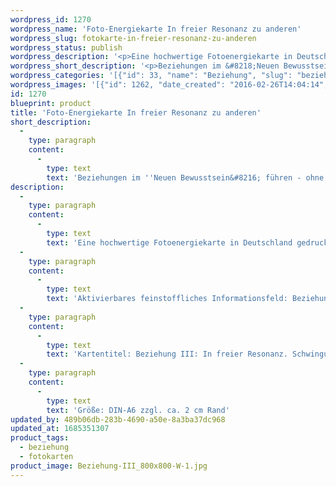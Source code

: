 ```yaml
---
wordpress_id: 1270
wordpress_name: 'Foto-Energiekarte In freier Resonanz zu anderen'
wordpress_slug: fotokarte-in-freier-resonanz-zu-anderen
wordpress_status: publish
wordpress_description: '<p>Eine hochwertige Fotoenergiekarte in Deutschland gedruckt und in Handarbeit laminiert.  Sie ist in Postkartengröße (DIN-A6) gut zu transportieren und kann auch auf den Körper aufgelegt werden.</p><p>Aktivierbares feinstoffliches Informationsfeld: Beziehung - Wahrhaftigkeit - In freier Resonanz schwingen: Beziehungen ohne falsche Anhaftungen führen. Themenfrei, ohne Willensanstrengung, falsche Vorstellungen, Projektionen etc. die Bereitschaft haben, in echter Resonanz zu anderen schwingen.</p><p>Kartentitel: Beziehung III: In freier Resonanz. Schwingung: Türkis</p><p>Größe: DIN-A6 zzgl. ca. 2 cm Rand<br />Andere Formate sind individuell für Sie innerhalb weniger Tage herstellbar. Bitte kontaktieren Sie uns hierfür unter <a href="mailto:info@elvedenverlag.de">info@elvedenverlag.de</a>.</p><p><a href="https://my.feenbaum.de/anwendung-energiebilder-foto-laminiert/">Anwendungshinweise</a>      <a href="https://my.feenbaum.de/produktinformationen-fotokarten/">Produktinformationen</a></p>'
wordpress_short_description: '<p>Beziehungen im &#8218;Neuen Bewusstsein&#8216; führen &#8211; ohne falsche Anhaftung in freier, wahrhaftiger Resonanz zum anderen</p>'
wordpress_categories: '[{"id": 33, "name": "Beziehung", "slug": "beziehung"}, {"id": 23, "name": "Fotokarten", "slug": "fotokarten"}]'
wordpress_images: '[{"id": 1262, "date_created": "2016-02-26T14:04:14", "date_created_gmt": "2016-02-26T12:04:14", "date_modified": "2016-02-26T14:04:14", "date_modified_gmt": "2016-02-26T12:04:14", "src": "https://my.feenbaum.de/wp-content/uploads/2016/02/Beziehung-III_800x800-W-1.jpg", "name": "Beziehung III_800x800-W", "alt": ""}]'
id: 1270
blueprint: product
title: 'Foto-Energiekarte In freier Resonanz zu anderen'
short_description:
  -
    type: paragraph
    content:
      -
        type: text
        text: 'Beziehungen im ''Neuen Bewusstsein&#8216; führen - ohne falsche Anhaftung in freier, wahrhaftiger Resonanz zum anderen'
description:
  -
    type: paragraph
    content:
      -
        type: text
        text: 'Eine hochwertige Fotoenergiekarte in Deutschland gedruckt und in Handarbeit laminiert.  Sie ist in Postkartengröße (DIN-A6) gut zu transportieren und kann auch auf den Körper aufgelegt werden.'
  -
    type: paragraph
    content:
      -
        type: text
        text: 'Aktivierbares feinstoffliches Informationsfeld: Beziehung - Wahrhaftigkeit - In freier Resonanz schwingen: Beziehungen ohne falsche Anhaftungen führen. Themenfrei, ohne Willensanstrengung, falsche Vorstellungen, Projektionen etc. die Bereitschaft haben, in echter Resonanz zu anderen schwingen.'
  -
    type: paragraph
    content:
      -
        type: text
        text: 'Kartentitel: Beziehung III: In freier Resonanz. Schwingung: Türkis'
  -
    type: paragraph
    content:
      -
        type: text
        text: 'Größe: DIN-A6 zzgl. ca. 2 cm Rand'
updated_by: 489b06db-283b-4690-a50e-8a3ba37dc968
updated_at: 1685351307
product_tags:
  - beziehung
  - fotokarten
product_image: Beziehung-III_800x800-W-1.jpg
---
```

